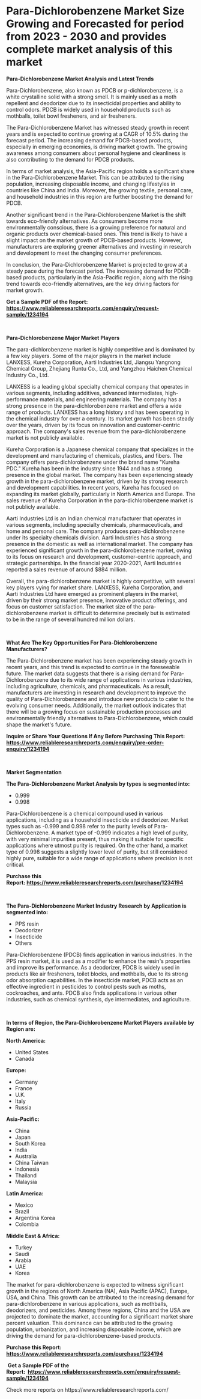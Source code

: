 <p><h1>Para-Dichlorobenzene Market Size Growing and Forecasted for period from 2023 - 2030 and provides complete market analysis of this market</h1></p><p><strong>Para-Dichlorobenzene Market Analysis and Latest Trends</strong></p>
<p><p>Para-Dichlorobenzene, also known as PDCB or p-dichlorobenzene, is a white crystalline solid with a strong smell. It is mainly used as a moth repellent and deodorizer due to its insecticidal properties and ability to control odors. PDCB is widely used in household products such as mothballs, toilet bowl fresheners, and air fresheners.</p><p>The Para-Dichlorobenzene Market has witnessed steady growth in recent years and is expected to continue growing at a CAGR of 10.5% during the forecast period. The increasing demand for PDCB-based products, especially in emerging economies, is driving market growth. The growing awareness among consumers about personal hygiene and cleanliness is also contributing to the demand for PDCB products.</p><p>In terms of market analysis, the Asia-Pacific region holds a significant share in the Para-Dichlorobenzene Market. This can be attributed to the rising population, increasing disposable income, and changing lifestyles in countries like China and India. Moreover, the growing textile, personal care, and household industries in this region are further boosting the demand for PDCB.</p><p>Another significant trend in the Para-Dichlorobenzene Market is the shift towards eco-friendly alternatives. As consumers become more environmentally conscious, there is a growing preference for natural and organic products over chemical-based ones. This trend is likely to have a slight impact on the market growth of PDCB-based products. However, manufacturers are exploring greener alternatives and investing in research and development to meet the changing consumer preferences.</p><p>In conclusion, the Para-Dichlorobenzene Market is projected to grow at a steady pace during the forecast period. The increasing demand for PDCB-based products, particularly in the Asia-Pacific region, along with the rising trend towards eco-friendly alternatives, are the key driving factors for market growth.</p></p>
<p><strong>Get a Sample PDF of the Report:&nbsp; <a href="https://www.reliableresearchreports.com/enquiry/request-sample/1234194">https://www.reliableresearchreports.com/enquiry/request-sample/1234194</a></strong></p>
<p>&nbsp;</p>
<p><strong>Para-Dichlorobenzene Major Market Players</strong></p>
<p><p>The para-dichlorobenzene market is highly competitive and is dominated by a few key players. Some of the major players in the market include LANXESS, Kureha Corporation, Aarti Industries Ltd, Jiangsu Yangnong Chemical Group, Zhejiang Runtu Co., Ltd, and Yangzhou Haichen Chemical Industry Co., Ltd.</p><p>LANXESS is a leading global specialty chemical company that operates in various segments, including additives, advanced intermediates, high-performance materials, and engineering materials. The company has a strong presence in the para-dichlorobenzene market and offers a wide range of products. LANXESS has a long history and has been operating in the chemical industry for over a century. Its market growth has been steady over the years, driven by its focus on innovation and customer-centric approach. The company's sales revenue from the para-dichlorobenzene market is not publicly available.</p><p>Kureha Corporation is a Japanese chemical company that specializes in the development and manufacturing of chemicals, plastics, and fibers. The company offers para-dichlorobenzene under the brand name "Kureha PDC." Kureha has been in the industry since 1944 and has a strong presence in the global market. The company has been experiencing steady growth in the para-dichlorobenzene market, driven by its strong research and development capabilities. In recent years, Kureha has focused on expanding its market globally, particularly in North America and Europe. The sales revenue of Kureha Corporation in the para-dichlorobenzene market is not publicly available.</p><p>Aarti Industries Ltd is an Indian chemical manufacturer that operates in various segments, including specialty chemicals, pharmaceuticals, and home and personal care. The company produces para-dichlorobenzene under its specialty chemicals division. Aarti Industries has a strong presence in the domestic as well as international market. The company has experienced significant growth in the para-dichlorobenzene market, owing to its focus on research and development, customer-centric approach, and strategic partnerships. In the financial year 2020-2021, Aarti Industries reported a sales revenue of around $884 million.</p><p>Overall, the para-dichlorobenzene market is highly competitive, with several key players vying for market share. LANXESS, Kureha Corporation, and Aarti Industries Ltd have emerged as prominent players in the market, driven by their strong market presence, innovative product offerings, and focus on customer satisfaction. The market size of the para-dichlorobenzene market is difficult to determine precisely but is estimated to be in the range of several hundred million dollars.</p></p>
<p>&nbsp;</p>
<p><strong>What Are The Key Opportunities For Para-Dichlorobenzene Manufacturers?</strong></p>
<p><p>The Para-Dichlorobenzene market has been experiencing steady growth in recent years, and this trend is expected to continue in the foreseeable future. The market data suggests that there is a rising demand for Para-Dichlorobenzene due to its wide range of applications in various industries, including agriculture, chemicals, and pharmaceuticals. As a result, manufacturers are investing in research and development to improve the quality of Para-Dichlorobenzene and introduce new products to cater to the evolving consumer needs. Additionally, the market outlook indicates that there will be a growing focus on sustainable production processes and environmentally friendly alternatives to Para-Dichlorobenzene, which could shape the market's future.</p></p>
<p><strong>Inquire or Share Your Questions If Any Before Purchasing This Report: <a href="https://www.reliableresearchreports.com/enquiry/pre-order-enquiry/1234194">https://www.reliableresearchreports.com/enquiry/pre-order-enquiry/1234194</a></strong></p>
<p>&nbsp;</p>
<p><strong>Market Segmentation</strong></p>
<p><strong>The Para-Dichlorobenzene Market Analysis by types is segmented into:</strong></p>
<p><ul><li>0.999</li><li>0.998</li></ul></p>
<p><p>Para-Dichlorobenzene is a chemical compound used in various applications, including as a household insecticide and deodorizer. Market types such as -0.999 and 0.998 refer to the purity levels of Para-Dichlorobenzene. A market type of -0.999 indicates a high level of purity, with very minimal impurities present, thus making it suitable for specific applications where utmost purity is required. On the other hand, a market type of 0.998 suggests a slightly lower level of purity, but still considered highly pure, suitable for a wide range of applications where precision is not critical.</p></p>
<p><strong>Purchase this Report:&nbsp;<a href="https://www.reliableresearchreports.com/purchase/1234194">https://www.reliableresearchreports.com/purchase/1234194</a></strong></p>
<p>&nbsp;</p>
<p><strong>The Para-Dichlorobenzene Market Industry Research by Application is segmented into:</strong></p>
<p><ul><li>PPS resin</li><li>Deodorizer</li><li>Insecticide</li><li>Others</li></ul></p>
<p><p>Para-Dichlorobenzene (PDCB) finds application in various industries. In the PPS resin market, it is used as a modifier to enhance the resin's properties and improve its performance. As a deodorizer, PDCB is widely used in products like air fresheners, toilet blocks, and mothballs, due to its strong odor absorption capabilities. In the insecticide market, PDCB acts as an effective ingredient in pesticides to control pests such as moths, cockroaches, and ants. PDCB also finds applications in various other industries, such as chemical synthesis, dye intermediates, and agriculture.</p></p>
<p>&nbsp;</p>
<p><strong>In terms of Region, the Para-Dichlorobenzene Market Players available by Region are:</strong></p>
<p>
    <p> <strong> North America: </strong>
        <ul>
            <li>United States</li>
            <li>Canada</li>
        </ul>
        </p> 
    <p> <strong> Europe: </strong>
        <ul>
            <li>Germany</li>
            <li>France</li>
            <li>U.K.</li>
            <li>Italy</li>
            <li>Russia</li>
        </ul>
        </p> 
    <p> <strong> Asia-Pacific: </strong>
        <ul>
            <li>China</li>
            <li>Japan</li>
            <li>South Korea</li>
            <li>India</li>
            <li>Australia</li>
            <li>China Taiwan</li>
            <li>Indonesia</li>
            <li>Thailand</li>
            <li>Malaysia</li>
        </ul>
        </p> 
    <p> <strong> Latin America: </strong>
        <ul>
            <li>Mexico</li>
            <li>Brazil</li>
            <li>Argentina Korea</li>
            <li>Colombia</li>
        </ul>
        </p> 
    <p> <strong> Middle East & Africa: </strong>
        <ul>
            <li>Turkey</li>
            <li>Saudi</li>
            <li>Arabia</li>
            <li>UAE</li>
            <li>Korea</li>
        </ul>
    </p>
    </p>
<p><p>The market for para-dichlorobenzene is expected to witness significant growth in the regions of North America (NA), Asia Pacific (APAC), Europe, USA, and China. This growth can be attributed to the increasing demand for para-dichlorobenzene in various applications, such as mothballs, deodorizers, and pesticides. Among these regions, China and the USA are projected to dominate the market, accounting for a significant market share percent valuation. This dominance can be attributed to the growing population, urbanization, and increasing disposable income, which are driving the demand for para-dichlorobenzene-based products.</p></p>
<p><strong>Purchase this Report: <a href="https://www.reliableresearchreports.com/purchase/1234194">https://www.reliableresearchreports.com/purchase/1234194</a></strong></p>
<p>&nbsp;<strong>Get a Sample PDF of the Report:&nbsp;&nbsp;<a href="https://www.reliableresearchreports.com/enquiry/request-sample/1234194">https://www.reliableresearchreports.com/enquiry/request-sample/1234194</a></strong></p>
<p><strong></strong></p>
<p>Check more reports on https://www.reliableresearchreports.com/</p>